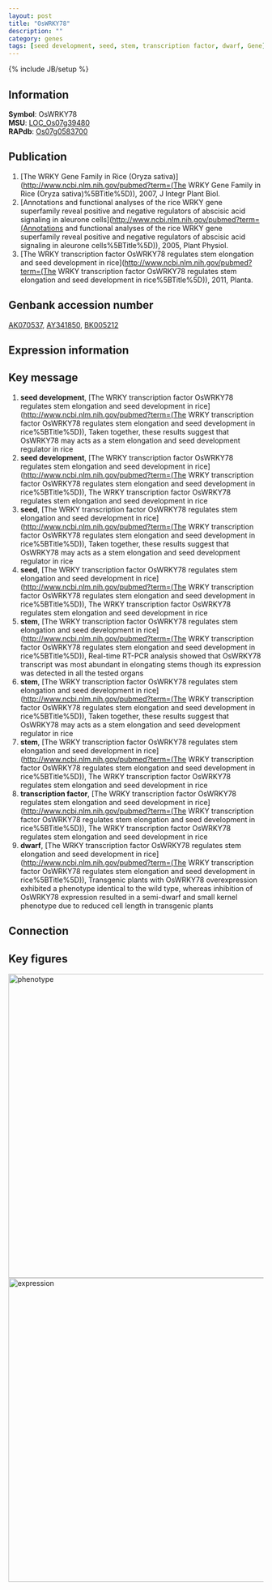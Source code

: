 ```yaml
---
layout: post
title: "OsWRKY78"
description: ""
category: genes
tags: [seed development, seed, stem, transcription factor, dwarf, Gene]
---
```

{% include JB/setup %}

## Information
__Symbol__: OsWRKY78  
__MSU__: [LOC_Os07g39480](http://rice.plantbiology.msu.edu/cgi-bin/ORF_infopage.cgi?orf=LOC_Os07g39480)  
__RAPdb__: [Os07g0583700](http://rapdb.dna.affrc.go.jp/viewer/gbrowse_details/irgsp1?name=Os07g0583700)  

## Publication
1. [The WRKY Gene Family in Rice (Oryza sativa)](http://www.ncbi.nlm.nih.gov/pubmed?term=(The WRKY Gene Family in Rice (Oryza sativa)%5BTitle%5D)), 2007, J Integr Plant Biol.
2. [Annotations and functional analyses of the rice WRKY gene superfamily reveal positive and negative regulators of abscisic acid signaling in aleurone cells](http://www.ncbi.nlm.nih.gov/pubmed?term=(Annotations and functional analyses of the rice WRKY gene superfamily reveal positive and negative regulators of abscisic acid signaling in aleurone cells%5BTitle%5D)), 2005, Plant Physiol.
3. [The WRKY transcription factor OsWRKY78 regulates stem elongation and seed development in rice](http://www.ncbi.nlm.nih.gov/pubmed?term=(The WRKY transcription factor OsWRKY78 regulates stem elongation and seed development in rice%5BTitle%5D)), 2011, Planta.

## Genbank accession number
[AK070537](http://www.ncbi.nlm.nih.gov/nuccore/AK070537), [AY341850](http://www.ncbi.nlm.nih.gov/nuccore/AY341850), [BK005212](http://www.ncbi.nlm.nih.gov/nuccore/BK005212)

## Expression information

## Key message
1. __seed development__, [The WRKY transcription factor OsWRKY78 regulates stem elongation and seed development in rice](http://www.ncbi.nlm.nih.gov/pubmed?term=(The WRKY transcription factor OsWRKY78 regulates stem elongation and seed development in rice%5BTitle%5D)),  Taken together, these results suggest that OsWRKY78 may acts as a stem elongation and seed development regulator in rice
2. __seed development__, [The WRKY transcription factor OsWRKY78 regulates stem elongation and seed development in rice](http://www.ncbi.nlm.nih.gov/pubmed?term=(The WRKY transcription factor OsWRKY78 regulates stem elongation and seed development in rice%5BTitle%5D)), The WRKY transcription factor OsWRKY78 regulates stem elongation and seed development in rice
3. __seed__, [The WRKY transcription factor OsWRKY78 regulates stem elongation and seed development in rice](http://www.ncbi.nlm.nih.gov/pubmed?term=(The WRKY transcription factor OsWRKY78 regulates stem elongation and seed development in rice%5BTitle%5D)),  Taken together, these results suggest that OsWRKY78 may acts as a stem elongation and seed development regulator in rice
4. __seed__, [The WRKY transcription factor OsWRKY78 regulates stem elongation and seed development in rice](http://www.ncbi.nlm.nih.gov/pubmed?term=(The WRKY transcription factor OsWRKY78 regulates stem elongation and seed development in rice%5BTitle%5D)), The WRKY transcription factor OsWRKY78 regulates stem elongation and seed development in rice
5. __stem__, [The WRKY transcription factor OsWRKY78 regulates stem elongation and seed development in rice](http://www.ncbi.nlm.nih.gov/pubmed?term=(The WRKY transcription factor OsWRKY78 regulates stem elongation and seed development in rice%5BTitle%5D)),  Real-time RT-PCR analysis showed that OsWRKY78 transcript was most abundant in elongating stems though its expression was detected in all the tested organs
6. __stem__, [The WRKY transcription factor OsWRKY78 regulates stem elongation and seed development in rice](http://www.ncbi.nlm.nih.gov/pubmed?term=(The WRKY transcription factor OsWRKY78 regulates stem elongation and seed development in rice%5BTitle%5D)),  Taken together, these results suggest that OsWRKY78 may acts as a stem elongation and seed development regulator in rice
7. __stem__, [The WRKY transcription factor OsWRKY78 regulates stem elongation and seed development in rice](http://www.ncbi.nlm.nih.gov/pubmed?term=(The WRKY transcription factor OsWRKY78 regulates stem elongation and seed development in rice%5BTitle%5D)), The WRKY transcription factor OsWRKY78 regulates stem elongation and seed development in rice
8. __transcription factor__, [The WRKY transcription factor OsWRKY78 regulates stem elongation and seed development in rice](http://www.ncbi.nlm.nih.gov/pubmed?term=(The WRKY transcription factor OsWRKY78 regulates stem elongation and seed development in rice%5BTitle%5D)), The WRKY transcription factor OsWRKY78 regulates stem elongation and seed development in rice
9. __dwarf__, [The WRKY transcription factor OsWRKY78 regulates stem elongation and seed development in rice](http://www.ncbi.nlm.nih.gov/pubmed?term=(The WRKY transcription factor OsWRKY78 regulates stem elongation and seed development in rice%5BTitle%5D)),  Transgenic plants with OsWRKY78 overexpression exhibited a phenotype identical to the wild type, whereas inhibition of OsWRKY78 expression resulted in a semi-dwarf and small kernel phenotype due to reduced cell length in transgenic plants

## Connection

## Key figures
<img src="http://ricencode.github.io/images/OsWRKY78.pheno.png" alt="phenotype"  style="width: 600px;"/>

<img src="http://ricencode.github.io/images/OsWRKY78.exp.png" alt="expression"  style="width: 600px;"/>


